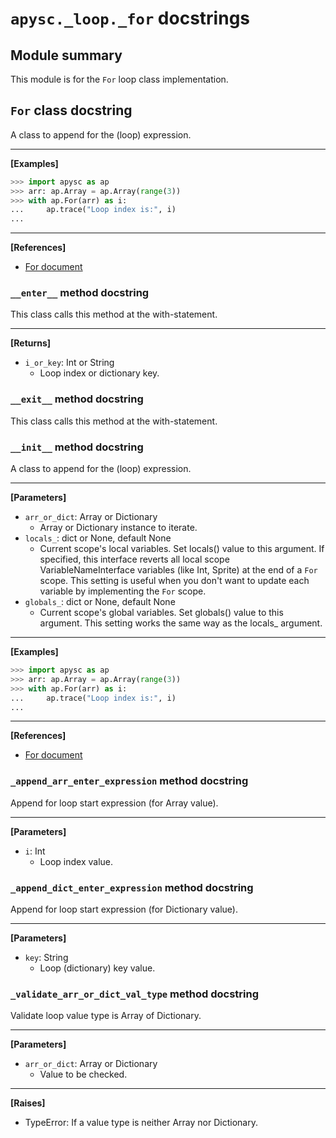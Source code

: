 # `apysc._loop._for` docstrings

## Module summary

This module is for the `For` loop class implementation.

## `For` class docstring

A class to append for the (loop) expression.<hr>

**[Examples]**

```py
>>> import apysc as ap
>>> arr: ap.Array = ap.Array(range(3))
>>> with ap.For(arr) as i:
...     ap.trace("Loop index is:", i)
...
```

<hr>

**[References]**

- [For document](https://simon-ritchie.github.io/apysc/en/for.html)

### `__enter__` method docstring

This class calls this method at the with-statement.<hr>

**[Returns]**

- `i_or_key`: Int or String
  - Loop index or dictionary key.

### `__exit__` method docstring

This class calls this method at the with-statement.

### `__init__` method docstring

A class to append for the (loop) expression.<hr>

**[Parameters]**

- `arr_or_dict`: Array or Dictionary
  - Array or Dictionary instance to iterate.
- `locals_`: dict or None, default None
  - Current scope's local variables. Set locals() value to this argument. If specified, this interface reverts all local scope VariableNameInterface variables (like Int, Sprite) at the end of a `For` scope. This setting is useful when you don't want to update each variable by implementing the `For` scope.
- `globals_`: dict or None, default None
  - Current scope's global variables. Set globals() value to this argument. This setting works the same way as the locals_ argument.

<hr>

**[Examples]**

```py
>>> import apysc as ap
>>> arr: ap.Array = ap.Array(range(3))
>>> with ap.For(arr) as i:
...     ap.trace("Loop index is:", i)
...
```

<hr>

**[References]**

- [For document](https://simon-ritchie.github.io/apysc/en/for.html)

### `_append_arr_enter_expression` method docstring

Append for loop start expression (for Array value).<hr>

**[Parameters]**

- `i`: Int
  - Loop index value.

### `_append_dict_enter_expression` method docstring

Append for loop start expression (for Dictionary value).<hr>

**[Parameters]**

- `key`: String
  - Loop (dictionary) key value.

### `_validate_arr_or_dict_val_type` method docstring

Validate loop value type is Array of Dictionary.<hr>

**[Parameters]**

- `arr_or_dict`: Array or Dictionary
  - Value to be checked.

<hr>

**[Raises]**

- TypeError: If a value type is neither Array nor Dictionary.